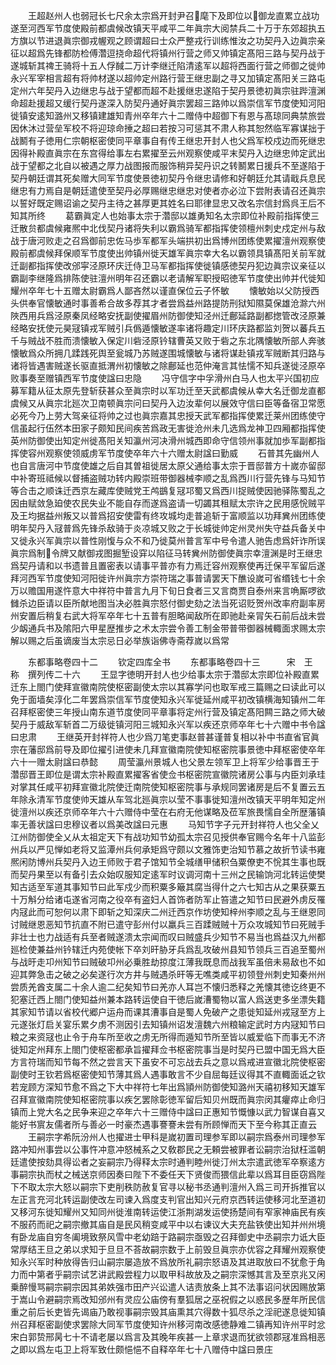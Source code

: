<!-- { "loadSidebar": true } -->
　　王超赵州人也弱冠长七尺余太宗爲开封尹召麾下及即位以御龙直累立战功遂至河西军节度使殿前都虞候改镇天平咸平二年眞宗大阅禁兵二十万于东郊超执五方旗以节进退眞宗御戎幄观之顾谓超曰士众严整戎行训练惟汝之功契丹入边眞宗亲征以超爲先锋都防检傅濳逗挠命超代将镇州行营之师又帅镇定髙阳三路与契丹战于遂城斩其禆王骑将十五人俘馘二万计李继迁陷清逺军以超将西面行营之师御之徙帅永兴军宰相言超有将帅材遂以超帅定州路行营王继忠副之寻又加镇定髙阳关三路屯定州六年契丹入边继忠与战于望都而超不赴援继忠遂陷于契丹景徳初眞宗驻跸澶渊命超赴援超又缓行契丹遂深入防契丹通好眞宗罢超三路帅以爲崇信军节度使知河阳徙镇安逺知潞州又移镇建雄知青州卒年六十二赠侍中超御下有恩与髙琼同典禁旅尝因休沐过营垒军校不将迎琼命捶之超曰若按习可惩其不肃人称其恕然临军寡谋拙于战鬭有子徳用仁宗朝枢密使同平章事自有传王继忠开封人也父爲军校戍边而死继忠因得补殿直眞宗在东宫得给事左右累擢至云州观察使咸平末契丹入边继忠帅定武出战于望都之北自以被遇之厚力战图报而服饰稍异契丹识之转鬭累日援兵不至遂陷于契丹朝廷谓其死矣赠大同军节度使景徳初契丹令继忠请修和好朝廷允其请戢兵息民继忠有力焉自是朝廷遣使至契丹必厚赐继忠继忠对使者亦必泣下尝附表请召还眞宗以誓好既定赐诏谕之契丹主待之甚厚更其姓名曰耶律显忠又改名宗信封爲呉王后不知其所终
　　葛霸眞定人也始事太宗于濳邸以雄勇知名太宗即位补殿前指挥使三迁散贠都虞候雍熈中北伐契丹诸将失利以霸爲骑军都指挥使领檀州刺史戍定州与敌战于唐河败走之召爲御前忠佐马歩军都军头端拱初出爲博州团练使累擢澶州观察使殿前都虞候拜保顺军节度使出帅镇州徙天雄军眞宗幸大名以霸领具镇髙阳关前军就迁副都指挥使改邠寜泾原环庆迁侍卫马军都指挥使徙镇感徳契丹犯边眞宗议亲征以霸副李继隆爲排陈使驻澶州明年召还霸以老请解军职授昭徳军节度使出帅并代徙知耀州卒年七十五赠太尉霸爲人鄙吝然以谨直保位云子怀敏
　　懐敏始以父防授西头供奉官懐敏通时事善希合故多荐其才者尝爲益州路提防刑狱知隰莫保雄沧滁六州陜西用兵爲泾原秦凤经略安抚副使擢眉州防御使知泾州迁鄜延路副都揔管改泾原兼经略安抚使元昊冦镇戎军贼引兵僞遁懐敏遂率诸将趣定川环庆路都监刘贺以蕃兵五千与贼战不胜而溃懐敏入保定川砦泾原钤辖曹英又败于砦之东北隅懐敏所部人奔骇懐敏爲众所拥几蹂践死舆至瓮城乃苏贼遂围城懐敏与诸将谋赴镇戎军贼断其归路与诸将皆遇害贼遂长驱直抵渭州初懐敏之除鄜延也范仲淹言其怯懦不知兵遂徙泾原卒败事奏至赠镇西军节度使諡曰忠隐
　　冯守信字中孚滑州白马人也太平兴国初应募军籍从征太原先登斩获甚众至眞宗时以军功迁至天武都虞候从幸大名迁御龙直都虞候又从眞宗北廵次卫南顿眞宗问曰契丹入边汝辈何以展效守信曰臣等备宿卫常愿必死今乃上劳大驾亲征将帅之过也眞宗嘉其忠授天武军都指挥使累迁莱州团练使守信虽起行伍然本田家子颇知民间疾苦爲政无害徙沧州未几选爲龙神卫四厢都指挥使英州防御使出知定州徙髙阳关知瀛州河决滑州城西即命守信领州事就加歩军副都指挥使容州观察使领威虏军节度使卒年六十六赠太尉諡曰勤威
　　石普其先幽州人也自言唐河中节度使雄之后自其曽祖徙居太原父通给事太宗于晋邸普方十嵗亦留邸中补寄班祗候以督捕盗贼功转内殿崇班带御器械李顺之乱爲西川行营先锋与马知节等合击之顺诛迁西京左藏库使贼党王鸬鷀复冦邛蜀又爲西川捉贼使因驰驿陈蜀乱之因由赋敛急廹使农民失业不能自存而遂爲盗请一切蠲其租赋太宗许之民用感恱贼平及王均据益州叛又以普爲招安使雷有终攻城均走普追斩于富顺监以功拜兾州团练使明年契丹入冦普爲先锋杀敌骑于炎凉城又败之于长城徙帅定州灵州失守益兵备关中又徙永兴军眞宗以普性刚愎与众不和乃徙莫州普言军中号令遣人驰告虑爲奸诈所误眞宗爲制令牌又献御戎图掘堑设穽以陷征马转兾州防御使眞宗幸澶渊是时王继忠爲契丹请和以书遗普且置密表以请事平普亦有力焉迁容州观察使再迁保平军留后遂拜河西军节度使知河阳徙许州眞宗方崇符瑞之事普请罢天下醮设嵗可省缗钱七十余万以赡国用遂忤意大中祥符中普言九月下旬日食者三又言商贾自泰州来言唃厮啰欲雠杀边臣请以臣所献地图当决必胜眞宗怒付御史劾之法当死诏贬贺州改率府副率房州安置后稍复右武大将军卒年七十五普有胆略闻敌所在即驰赴亲冐矢石前后战未尝少衂通兵书及隂阳六甲星歴推步之术太宗尝令善工制金带普带御器械輙面求赐太宗解以赐之后虽谪废当太宗忌日必举族诣佛寺斋荐嵗以爲常






　　东都事略卷四十二
　　钦定四库全书
　　东都事略卷四十三　　　宋　王　称　撰列传二十六
　　王显字徳明开封人也少给事太宗于濳邸太宗即位补殿直累迁东上閤门使拜宣徽南院使枢密副使太宗以其寡学问也取军戒三篇赐之曰读此可以免于面墙矣淳化二年罢爲崇信军节度使知永兴军徙延州咸平初改镇横海知镇州二年召拜枢密使三年授山南东道节度使同平章事将定州行营及镇定髙阳闗三路之师大破契丹于威敌军斩首二万级徙镇河阳三城知永兴军以疾还京师卒年七十六赠中书令諡曰忠肃
　　王继英开封祥符人也少爲刀笔吏事赵普甚谨普复相以补中书直省官眞宗在藩邸爲前导及即位擢引进使未几拜宣徽南院使知枢密院事景徳中拜枢密使卒年六十一赠太尉諡曰恭懿
　　周莹瀛州景城人也父景左领军卫上将军少给事晋王于濳邸晋王即位是谓太宗补殿直累擢客省使佥书枢密院宣徽院诸房公事与内臣刘承珪对掌其任咸平初拜宣徽北院使迁南院使知枢密院事与承规同罢诸房是后不复置云五年除永清军节度使帅天雄从车驾北廵眞宗以莹不事事徙知澶州改镇天平明年知定州徙澶州以疾还京师卒年六十六赠侍中莹在右府无他谋略及莅军旅畏懦自全所歴藩镇率无善状諡曰忠穆议者以爲美改諡曰元惠
　　马知节字子元开封祥符人也父全乂江州防御使全乂从太祖定天下有战功知节幼孤太宗召见授供奉官赐今名年十八监彭州兵以严见惮如老将又监潭州兵何承矩爲守颇以文雅饰吏治知节慕之故折节读书雍熈闲防博州兵契丹入边王师败于君子馆知节全城缮甲储积刍粟僚吏不恱其生事也既而契丹果至以有备引去众始叹服知定逺军时议调河南十三州之民输饷河北转运使樊知古适至军道其事知节曰此军戍少而积粟多簸其腐当得什之六七知古从之果获粟五十万斛分给诸屯遂省河南之役卒有盗妇人首饰者防军止笞遣之知节曰民避外虏反罹内冦此而可恕何以肃下即斩之知深庆二州迁西京作坊使知梓州李顺之乱与王继恩同讨贼继恩恶知节抗直不附已遣守彭州付以羸兵三百蹂贼贼十万众攻城知节曰死贼手非壮士也力战适有兵至者贼遂溃太宗闻而叹曰贼盛兵少知节不易当也爲益汉九州都廵检使兼益州钤辖迁内苑使帐下卒刘旰胁牙兵爲乱攻破州县知节领兵三百追至蜀州与战旴走卭州知节曰贼破卭州必乗胜劫掠度江薄我既息而战我军虽倍未易敌也不如迎其弊急击之破之必矣遂行次方井与贼遇杀旰等无噍类咸平初领登州刺史知秦州州尝质羌酋支属二十余人逾二纪矣知节曰羌亦人耳岂不懐归悉释之羌懐其徳讫终更不犯塞迁西上閤门使知益州兼本路转运使自干徳后嵗漕蜀物以富人爲送吏多坐漂失籍其家知节请以省校代郷户运舟而课其漕事自是蜀人免破产之患徙知延州戎冦至方上元遂张灯启关宴乐累夕虏不测因引去知镇州诏发澶魏六州粮输定武时方内冦知节曰粮之来资冦也止令于舟车所至收之虏无所得而遁知节所至皆以威爱临下而事无不济徙知定州拜东上閤门使枢密都承旨擢拜佥书枢密院事当是时契丹已盟中国无爲大臣方言符瑞而知节每不然之尝言天下虽安不可忘战去兵之意以爲戒进宣徽北院使枢密副使时王钦若爲枢密使知节薄其爲人遇事敢言不少自屈每廷议得其不直輙面诋之钦若宠顾方深知节愈不爲之下大中祥符七年出爲頴州防御使知潞州天禧初移知天雄军召拜宣徽南院使知枢密院事以疾乞罢除彰徳军留后知贝州既而眞宗闵其癯瘁止命归镇而上党大名之民争来迎之卒年六十三赠侍中諡曰正惠知节慨慷以武力智谋自喜又能好书賔友儒者所与善必一时豪杰遇事謇謇未尝有所顾惮而天下至今称其正直云
　　王嗣宗字希阮汾州人也擢进士甲科是嵗初置司理参军即以嗣宗爲泰州司理参军路冲知州事尝以公事忤冲意冲怒械系之又敎郡民之无頼尝被罪者讼嗣宗治狱枉滥朝廷遣使按劾具得讼者之妄嗣宗乃得释太宗时通判睦州徙汀州太宗遣武徳军卒察逺方事嗣宗执而杖之械送京师因奏曰陛下不委任天下贤俊而猥信此辈以爲耳目臣窃爲陛下不取太宗大怒以嗣宗下吏削秩防赦复官寻以秘书丞通判澶州入爲三司开拆推官以左正言充河北转运副使改左司谏入爲度支判官出知兴元府京西转运使移河北至道初又移河东徙知耀州又知同州徙淮南转运使江浙荆湖发运使扬楚间有窄家神庙民有疾不服药而祀之嗣宗撤其庙自是民风稍变咸平中以右谏议大夫充盐铁使出知并州州境有卧龙庙自穷冬阖境致祭风雪中老幼踣于路嗣宗亟毁之召拜御史中丞嗣宗力诋大臣常厚结王旦之弟以求知于旦旦不荅故嗣宗数于上前毁旦眞宗亦优容之拜耀州观察使知永兴军时种放得告归山嗣宗屡造放不爲放所礼嗣宗怒语及其进取放曰不犹愈于角力而中第者乎嗣宗试艺讲武殿尝程力以取甲科故放及之嗣宗深憾其言及至京兆又闲乗醉慢骂嗣宗嗣宗因其弟妷强市田产兴讼遣人诘责放条上其不法事诏问状因赐放第于嵩山令避嗣宗焉改知邠州有灵应公庙傍有羣狐居之巫祝假之以惑民多歴年所民信重之前后长吏皆先谒庙乃敢视事嗣宗毁其庙熏其穴得数十狐尽杀之淫祀遂息徙知镇州召拜枢密副使求罢除大同军节度使知许州移河南改感徳静难二镇再知许州平时忿宋白郭贽邢昺七十不请老屡以爲言及其晚年疾甚一上章求退而犹欲领郡冦准爲相恶之即以爲左屯卫上将军致仕颇悒悒不自释卒年七十八赠侍中諡曰景庄

